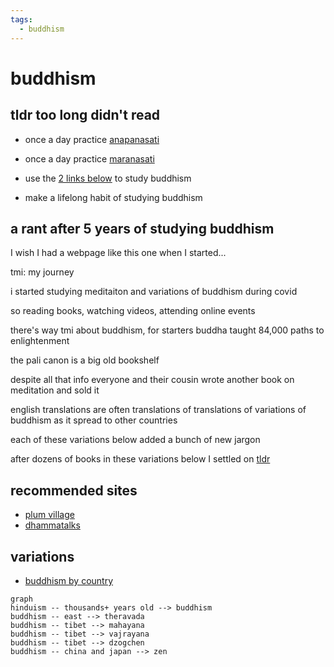 ```yaml
---
tags:
  - buddhism
---
```

# buddhism

## tldr too long didn't read

- once a day practice [anapanasati](anapanasati.md)
- once a day practice [maranasati](maranasati.md)

- use the [2 links below](#recommended-sites) to study buddhism
- make a lifelong habit of studying buddhism

## a rant after 5 years of studying buddhism

I wish I had a webpage like this one when I started...

tmi: my journey

i started studying meditaiton and variations of buddhism during covid

so reading books, watching videos, attending online events

there's way tmi about buddhism, for starters buddha taught 84,000 paths to enlightenment

the pali canon is a big old bookshelf

despite all that info everyone and their cousin wrote another book on meditation and sold it

english translations are often translations of translations of variations of buddhism as it spread to other countries

each of these variations below added a bunch of new jargon

after dozens of books in these variations below I settled on [tldr](#tldr-too-long-didnt-read)

## recommended sites

- [plum village](https://plumvillage.org/)
- [dhammatalks](https://www.dhammatalks.org/)

## variations

- [buddhism by country](https://en.wikipedia.org/wiki/Buddhism_by_country)

```mermaid
graph
hinduism -- thousands+ years old --> buddhism
buddhism -- east --> theravada 
buddhism -- tibet --> mahayana 
buddhism -- tibet --> vajrayana 
buddhism -- tibet --> dzogchen
buddhism -- china and japan --> zen 
```
